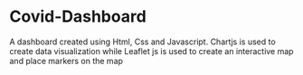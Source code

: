 # Covid-Dashboard

A dashboard created using Html, Css and Javascript. Chartjs is used to create data visualization while Leaflet js is used to create an interactive map and place markers on the map
